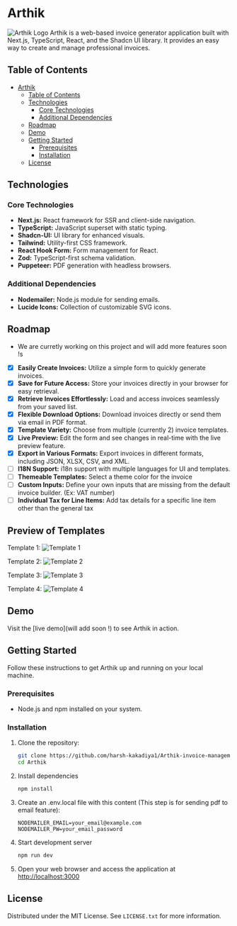 # Arthik
![Arthik Logo](./Invoice_test_images/Logo/Arthik_logo.png)
Arthik is a web-based invoice generator application built with Next.js, TypeScript, React, and the Shadcn UI library. It provides an easy way to create and manage professional invoices.

## Table of Contents

- [Arthik](#arthik)
  - [Table of Contents](#table-of-contents)
  - [Technologies](#technologies)
    - [Core Technologies](#core-technologies)
    - [Additional Dependencies](#additional-dependencies)
  - [Roadmap](#roadmap)
  - [Demo](#demo)
  - [Getting Started](#getting-started)
    - [Prerequisites](#prerequisites)
    - [Installation](#installation)
  - [License](#license)


## Technologies

### Core Technologies

- **Next.js:** React framework for SSR and client-side navigation.
- **TypeScript:** JavaScript superset with static typing.
- **Shadcn-UI:** UI library for enhanced visuals.
- **Tailwind:** Utility-first CSS framework.
- **React Hook Form:** Form management for React.
- **Zod:** TypeScript-first schema validation.
- **Puppeteer:** PDF generation with headless browsers.

### Additional Dependencies

- **Nodemailer:** Node.js module for sending emails.
- **Lucide Icons:** Collection of customizable SVG icons.

## Roadmap

- We are curretly working on this project and will add more features soon !s

- [x] **Easily Create Invoices:** Utilize a simple form to quickly generate invoices.
- [x] **Save for Future Access:** Store your invoices directly in your browser for easy retrieval.
- [x] **Retrieve Invoices Effortlessly:** Load and access invoices seamlessly from your saved list.
- [x] **Flexible Download Options:** Download invoices directly or send them via email in PDF format.
- [x] **Template Variety:** Choose from multiple (currently 2) invoice templates.
- [x] **Live Preview:** Edit the form and see changes in real-time with the live preview feature.
- [x] **Export in Various Formats:** Export invoices in different formats, including JSON, XLSX, CSV, and XML.
- [ ] **I18N Support:** i18n support with multiple languages for UI and templates.
- [ ] **Themeable Templates:** Select a theme color for the invoice
- [ ] **Custom Inputs:** Define your own inputs that are missing from the default invoice builder. (Ex: VAT number)
- [ ] **Individual Tax for Line Items:** Add tax details for a specific line item other than the general tax

## Preview of Templates

Template 1:
![Template 1](./Invoice_test_images/Invoice-temp1.png)

Template 2:
![Template 2](./Invoice_test_images/Invoice-temp2.png)

Template 3:
![Template 3](./Invoice_test_images/Invoice-temp3.png)

Template 4:
![Template 4](./Invoice_test_images/Invoice-temp4.png)

## Demo

Visit the [live demo](will add soon !) to see Arthik in action.

## Getting Started

Follow these instructions to get Arthik up and running on your local machine.

### Prerequisites

- Node.js and npm installed on your system.

### Installation

1. Clone the repository:

   ```bash
   git clone https://github.com/harsh-kakadiya1/Arthik-invoice-management.git
   cd Arthik
   ```
2. Install dependencies
   
   ```bash
   npm install
   ```
3. Create an .env.local file with this content (This step is for sending pdf to email feature):
   ```env
   NODEMAILER_EMAIL=your_email@example.com
   NODEMAILER_PW=your_email_password
   ```
4. Start development server

    ```bash
    npm run dev
    ```
5. Open your web browser and access the application at [http://localhost:3000](http://localhost:3000)
<!-- LICENSE -->
## License

Distributed under the MIT License. See `LICENSE.txt` for more information.
